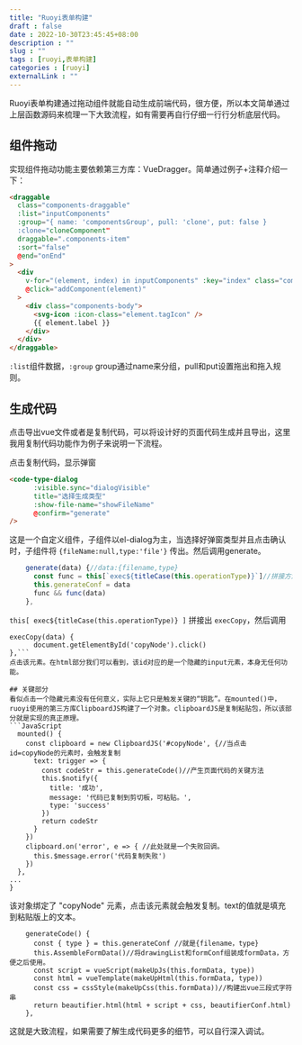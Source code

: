 ```yaml
---
title: "Ruoyi表单构建"
draft : false
date : 2022-10-30T23:45:45+08:00
description : ""
slug : "" 
tags : [ruoyi,表单构建]
categories : [ruoyi]
externalLink : ""
---
```

Ruoyi表单构建通过拖动组件就能自动生成前端代码，很方便，所以本文简单通过上层函数源码来梳理一下大致流程，如有需要再自行仔细一行行分析底层代码。

## 组件拖动
实现组件拖动功能主要依赖第三方库：VueDragger。简单通过例子+注释介绍一下：
```html
<draggable  
  class="components-draggable"  
  :list="inputComponents"
  :group="{ name: 'componentsGroup', pull: 'clone', put: false } 
  :clone="cloneComponent"
  draggable=".components-item"  
  :sort="false"  
  @end="onEnd"  
>  
  <div  
    v-for="(element, index) in inputComponents" :key="index" class="components-item"  
    @click="addComponent(element)"  
  >  
    <div class="components-body">  
      <svg-icon :icon-class="element.tagIcon" />  
      {{ element.label }}  
    </div>  
  </div>  
</draggable>
```

`:list`组件数据，`:group` group通过name来分组，pull和put设置拖出和拖入规则。
## 生成代码
点击导出vue文件或者是复制代码，可以将设计好的页面代码生成并且导出，这里我用复制代码功能作为例子来说明一下流程。

点击复制代码，显示弹窗
```html
<code-type-dialog
      :visible.sync="dialogVisible"
      title="选择生成类型"
      :show-file-name="showFileName"
      @confirm="generate"
/>
```
这是一个自定义组件，子组件以el-dialog为主，当选择好弹窗类型并且点击确认时，子组件将 `{fileName:null,type:'file'}` 传出。然后调用generate。

```JavaScript
	generate(data) {//data:{filename,type}
      const func = this[`exec${titleCase(this.operationType)}`]//拼接方法名字,然后调用
      this.generateConf = data
      func && func(data)
    },
```
`this[ exec${titleCase(this.operationType)} ]` 拼接出 `execCopy`，然后调用

```JS
execCopy(data) {
      document.getElementById('copyNode').click()
},```
点击该元素。在html部分我们可以看到，该id对应的是一个隐藏的input元素，本身无任何功能。

## 关键部分
看似点击一个隐藏元素没有任何意义，实际上它只是触发关键的“钥匙”。在mounted()中，ruoyi使用的第三方库ClipboardJS构建了一个对象。clipboardJS是复制粘贴包，所以该部分就是实现的真正原理。
```JavaScript
  mounted() {
    const clipboard = new ClipboardJS('#copyNode', {//当点击 id=copyNode的元素时，会触发复制
      text: trigger => {
        const codeStr = this.generateCode()//产生页面代码的关键方法
        this.$notify({
          title: '成功',
          message: '代码已复制到剪切板，可粘贴。',
          type: 'success'
        })
        return codeStr
      }
    })
    clipboard.on('error', e => { //此处就是一个失败回调。
      this.$message.error('代码复制失败')
    })
  },
...
}
```
该对象绑定了 "copyNode" 元素，点击该元素就会触发复制。text的值就是填充到粘贴版上的文本。

```JS
    generateCode() {
      const { type } = this.generateConf //就是{filename，type}
      this.AssembleFormData()//将drawingList和formConf组装成formData，方便之后使用。
      const script = vueScript(makeUpJs(this.formData, type))
      const html = vueTemplate(makeUpHtml(this.formData, type))
      const css = cssStyle(makeUpCss(this.formData))//构建出vue三段式字符串
      return beautifier.html(html + script + css, beautifierConf.html)
    },
```

这就是大致流程，如果需要了解生成代码更多的细节，可以自行深入调试。